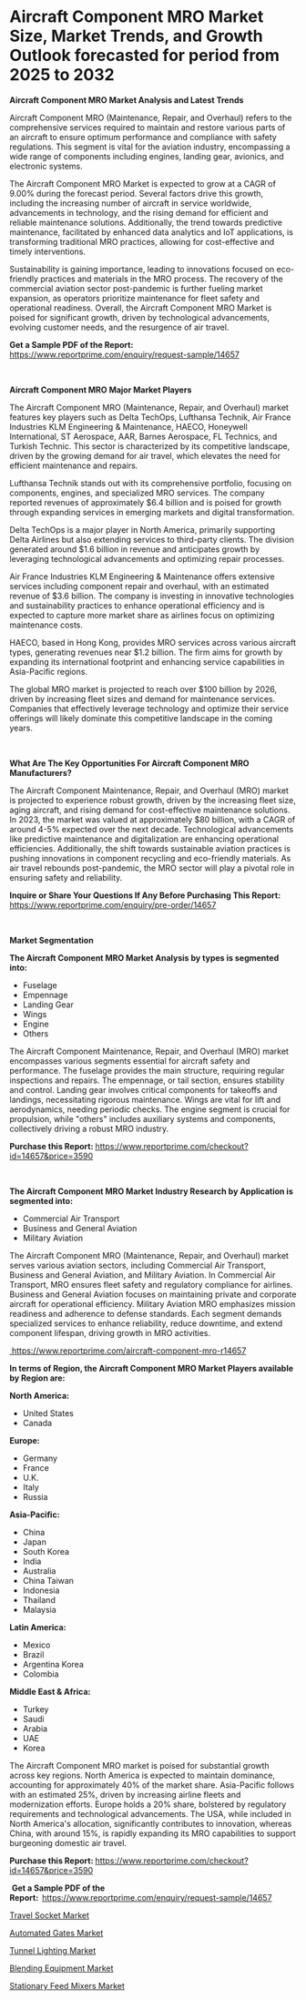 <p><h1>Aircraft Component MRO Market Size, Market Trends, and Growth Outlook forecasted for period from 2025 to 2032</h1></p><p><strong>Aircraft Component MRO Market Analysis and Latest Trends</strong></p>
<p><p>Aircraft Component MRO (Maintenance, Repair, and Overhaul) refers to the comprehensive services required to maintain and restore various parts of an aircraft to ensure optimum performance and compliance with safety regulations. This segment is vital for the aviation industry, encompassing a wide range of components including engines, landing gear, avionics, and electronic systems.</p><p>The Aircraft Component MRO Market is expected to grow at a CAGR of 9.00% during the forecast period. Several factors drive this growth, including the increasing number of aircraft in service worldwide, advancements in technology, and the rising demand for efficient and reliable maintenance solutions. Additionally, the trend towards predictive maintenance, facilitated by enhanced data analytics and IoT applications, is transforming traditional MRO practices, allowing for cost-effective and timely interventions.</p><p>Sustainability is gaining importance, leading to innovations focused on eco-friendly practices and materials in the MRO process. The recovery of the commercial aviation sector post-pandemic is further fueling market expansion, as operators prioritize maintenance for fleet safety and operational readiness. Overall, the Aircraft Component MRO Market is poised for significant growth, driven by technological advancements, evolving customer needs, and the resurgence of air travel.</p></p>
<p><strong>Get a Sample PDF of the Report:&nbsp;</strong> <a href="https://www.reportprime.com/enquiry/request-sample/14657?utm_campaign=2936&utm_medium=2&utm_source=Github&utm_content=ia&utm_term=20032025&utm_id=aircraft-component-mro">https://www.reportprime.com/enquiry/request-sample/14657</a></p>
<p>&nbsp;</p>
<p><strong>Aircraft Component MRO Major Market Players</strong></p>
<p><p>The Aircraft Component MRO (Maintenance, Repair, and Overhaul) market features key players such as Delta TechOps, Lufthansa Technik, Air France Industries KLM Engineering & Maintenance, HAECO, Honeywell International, ST Aerospace, AAR, Barnes Aerospace, FL Technics, and Turkish Technic. This sector is characterized by its competitive landscape, driven by the growing demand for air travel, which elevates the need for efficient maintenance and repairs.</p><p>Lufthansa Technik stands out with its comprehensive portfolio, focusing on components, engines, and specialized MRO services. The company reported revenues of approximately $6.4 billion and is poised for growth through expanding services in emerging markets and digital transformation.</p><p>Delta TechOps is a major player in North America, primarily supporting Delta Airlines but also extending services to third-party clients. The division generated around $1.6 billion in revenue and anticipates growth by leveraging technological advancements and optimizing repair processes.</p><p>Air France Industries KLM Engineering & Maintenance offers extensive services including component repair and overhaul, with an estimated revenue of $3.6 billion. The company is investing in innovative technologies and sustainability practices to enhance operational efficiency and is expected to capture more market share as airlines focus on optimizing maintenance costs.</p><p>HAECO, based in Hong Kong, provides MRO services across various aircraft types, generating revenues near $1.2 billion. The firm aims for growth by expanding its international footprint and enhancing service capabilities in Asia-Pacific regions.</p><p>The global MRO market is projected to reach over $100 billion by 2026, driven by increasing fleet sizes and demand for maintenance services. Companies that effectively leverage technology and optimize their service offerings will likely dominate this competitive landscape in the coming years.</p></p>
<p>&nbsp;</p>
<p><strong>What Are The Key Opportunities For Aircraft Component MRO Manufacturers?</strong></p>
<p><p>The Aircraft Component Maintenance, Repair, and Overhaul (MRO) market is projected to experience robust growth, driven by the increasing fleet size, aging aircraft, and rising demand for cost-effective maintenance solutions. In 2023, the market was valued at approximately $80 billion, with a CAGR of around 4-5% expected over the next decade. Technological advancements like predictive maintenance and digitalization are enhancing operational efficiencies. Additionally, the shift towards sustainable aviation practices is pushing innovations in component recycling and eco-friendly materials. As air travel rebounds post-pandemic, the MRO sector will play a pivotal role in ensuring safety and reliability.</p></p>
<p><strong>Inquire or Share Your Questions If Any Before Purchasing This Report:</strong> <a href="https://www.reportprime.com/enquiry/pre-order/14657?utm_campaign=2936&utm_medium=2&utm_source=Github&utm_content=ia&utm_term=20032025&utm_id=aircraft-component-mro">https://www.reportprime.com/enquiry/pre-order/14657</a></p>
<p>&nbsp;</p>
<p><strong>Market Segmentation</strong></p>
<p><strong>The Aircraft Component MRO Market Analysis by types is segmented into:</strong></p>
<p><ul><li>Fuselage</li><li>Empennage</li><li>Landing Gear</li><li>Wings</li><li>Engine</li><li>Others</li></ul></p>
<p><p>The Aircraft Component Maintenance, Repair, and Overhaul (MRO) market encompasses various segments essential for aircraft safety and performance. The fuselage provides the main structure, requiring regular inspections and repairs. The empennage, or tail section, ensures stability and control. Landing gear involves critical components for takeoffs and landings, necessitating rigorous maintenance. Wings are vital for lift and aerodynamics, needing periodic checks. The engine segment is crucial for propulsion, while "others" includes auxiliary systems and components, collectively driving a robust MRO industry.</p></p>
<p><strong>Purchase this Report:&nbsp;</strong><a href="https://www.reportprime.com/checkout?id=14657&price=3590&utm_campaign=2936&utm_medium=2&utm_source=Github&utm_content=ia&utm_term=20032025&utm_id=aircraft-component-mro">https://www.reportprime.com/checkout?id=14657&price=3590</a></p>
<p>&nbsp;</p>
<p><strong>The Aircraft Component MRO Market Industry Research by Application is segmented into:</strong></p>
<p><ul><li>Commercial Air Transport</li><li>Business and General Aviation</li><li>Military Aviation</li></ul></p>
<p><p>The Aircraft Component MRO (Maintenance, Repair, and Overhaul) market serves various aviation sectors, including Commercial Air Transport, Business and General Aviation, and Military Aviation. In Commercial Air Transport, MRO ensures fleet safety and regulatory compliance for airlines. Business and General Aviation focuses on maintaining private and corporate aircraft for operational efficiency. Military Aviation MRO emphasizes mission readiness and adherence to defense standards. Each segment demands specialized services to enhance reliability, reduce downtime, and extend component lifespan, driving growth in MRO activities.</p></p>
<p><a href="https://www.reportprime.com/aircraft-component-mro-r14657?utm_campaign=2936&utm_medium=2&utm_source=Github&utm_content=ia&utm_term=20032025&utm_id=aircraft-component-mro">&nbsp;https://www.reportprime.com/aircraft-component-mro-r14657</a></p>
<p><strong>In terms of Region, the Aircraft Component MRO Market Players available by Region are:</strong></p>
<p>
    <p> <strong> North America: </strong>
        <ul>
            <li>United States</li>
            <li>Canada</li>
        </ul>
        </p> 
    <p> <strong> Europe: </strong>
        <ul>
            <li>Germany</li>
            <li>France</li>
            <li>U.K.</li>
            <li>Italy</li>
            <li>Russia</li>
        </ul>
        </p> 
    <p> <strong> Asia-Pacific: </strong>
        <ul>
            <li>China</li>
            <li>Japan</li>
            <li>South Korea</li>
            <li>India</li>
            <li>Australia</li>
            <li>China Taiwan</li>
            <li>Indonesia</li>
            <li>Thailand</li>
            <li>Malaysia</li>
        </ul>
        </p> 
    <p> <strong> Latin America: </strong>
        <ul>
            <li>Mexico</li>
            <li>Brazil</li>
            <li>Argentina Korea</li>
            <li>Colombia</li>
        </ul>
        </p> 
    <p> <strong> Middle East & Africa: </strong>
        <ul>
            <li>Turkey</li>
            <li>Saudi</li>
            <li>Arabia</li>
            <li>UAE</li>
            <li>Korea</li>
        </ul>
    </p>
    </p>
<p><p>The Aircraft Component MRO market is poised for substantial growth across key regions. North America is expected to maintain dominance, accounting for approximately 40% of the market share. Asia-Pacific follows with an estimated 25%, driven by increasing airline fleets and modernization efforts. Europe holds a 20% share, bolstered by regulatory requirements and technological advancements. The USA, while included in North America's allocation, significantly contributes to innovation, whereas China, with around 15%, is rapidly expanding its MRO capabilities to support burgeoning domestic air travel.</p></p>
<p><strong>Purchase this Report: </strong><a href="https://www.reportprime.com/checkout?id=14657&price=3590&utm_campaign=2936&utm_medium=2&utm_source=Github&utm_content=ia&utm_term=20032025&utm_id=aircraft-component-mro">https://www.reportprime.com/checkout?id=14657&price=3590</a></p>
<p>&nbsp;<strong>Get a Sample PDF of the Report:&nbsp;&nbsp;</strong><a href="https://www.reportprime.com/enquiry/request-sample/14657?utm_campaign=2936&utm_medium=2&utm_source=Github&utm_content=ia&utm_term=20032025&utm_id=aircraft-component-mro">https://www.reportprime.com/enquiry/request-sample/14657</a></p>
<p><strong></strong></p>
<p><p><a href="https://www.linkedin.com/pulse/pioneering-growth-analyzing-global-travel-socket-market-puhfc?utm_campaign=2936&utm_medium=2&utm_source=Github&utm_content=ia&utm_term=20032025&utm_id=aircraft-component-mro">Travel Socket Market</a></p><p><a href="https://www.linkedin.com/pulse/competitive-landscape-automated-gates-market-strong-growth-spr1c?utm_campaign=2936&utm_medium=2&utm_source=Github&utm_content=ia&utm_term=20032025&utm_id=aircraft-component-mro">Automated Gates Market</a></p><p><a href="https://github.com/zanoligarav/Market-Research-Report-List-1/blob/main/tunnel-lighting-market.md?utm_campaign=2936&utm_medium=2&utm_source=Github&utm_content=ia&utm_term=20032025&utm_id=aircraft-component-mro">Tunnel Lighting Market</a></p><p><a href="https://www.linkedin.com/pulse/comprehensive-blending-equipment-market-study-products-services-wvhgc?utm_campaign=2936&utm_medium=2&utm_source=Github&utm_content=ia&utm_term=20032025&utm_id=aircraft-component-mro">Blending Equipment Market</a></p><p><a href="https://www.linkedin.com/pulse/consumer-behavior-shifts-stationary-feed-mixers-market-demand-analysis-huevc?utm_campaign=2936&utm_medium=2&utm_source=Github&utm_content=ia&utm_term=20032025&utm_id=aircraft-component-mro">Stationary Feed Mixers Market</a></p></p>
